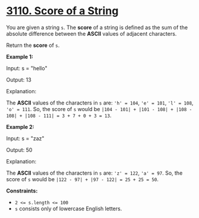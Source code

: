 # [3110. Score of a String](https://leetcode.com/problems/score-of-a-string/description/?envType=daily-question&envId=2024-06-01)

You are given a string `s`. The **score**  of a string is defined as the sum of the absolute difference between the **ASCII**  values of adjacent characters.

Return the **score**  of `s`.

**Example 1:** 

<div class="example-block">
Input: s = "hello"

Output: 13

Explanation:

The **ASCII**  values of the characters in `s` are: `'h' = 104`, `'e' = 101`, `'l' = 108`, `'o' = 111`. So, the score of `s` would be `|104 - 101| + |101 - 108| + |108 - 108| + |108 - 111| = 3 + 7 + 0 + 3 = 13`.

**Example 2:** 

<div class="example-block">
Input: s = "zaz"

Output: 50

Explanation:

The **ASCII**  values of the characters in `s` are: `'z' = 122`, `'a' = 97`. So, the score of `s` would be `|122 - 97| + |97 - 122| = 25 + 25 = 50`.

**Constraints:** 

- `2 <= s.length <= 100`
- `s` consists only of lowercase English letters.
